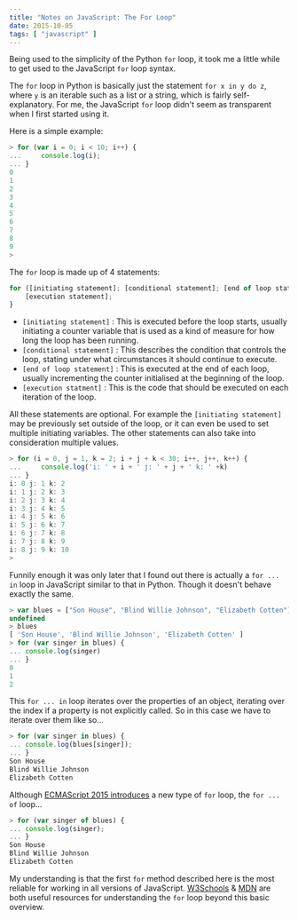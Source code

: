 ```yaml
---
title: "Notes on JavaScript: The For Loop"
date: 2015-10-05
tags: [ "javascript" ]
---
```


Being used to the simplicity of the Python `for` loop, it took me a little while to get used to the JavaScript `for` loop syntax.

The `for` loop in Python is basically just the statement `for x in y do z`, where `y` is an iterable such as a list or a string, which is fairly self-explanatory.  For me, the JavaScript `for` loop didn't seem as transparent when I first started using it.

Here is a simple example:

```javascript
> for (var i = 0; i < 10; i++) {
...     console.log(i);
... }
0
1
2
3
4
5
6
7
8
9
>
```

The `for` loop is made up of 4 statements:

```javascript
for ([initiating statement]; [conditional statement]; [end of loop statement]) {
    [execution statement];
}
```

- `[initiating statement]` : This is executed before the loop starts, usually initiating a counter variable that is used as a kind of measure for how long the loop has been running.
- `[conditional statement]` : This describes the condition that controls the loop, stating under what circumstances it should continue to execute.
- `[end of loop statement]` : This is executed at the end of each loop, usually incrementing the counter initialised at the beginning of the loop.
- `[execution statment]` : This is the code that should be executed on each iteration of the loop.

All these statements are optional.  For example the `[initiating statement]` may be previously set outside of the loop, or it can even be used to set multiple initiating variables. The other statements can also take into consideration multiple values.

```javascript
> for (i = 0, j = 1, k = 2; i + j + k < 30; i++, j++, k++) {
...     console.log('i: ' + i + ' j: ' + j + ' k: ' +k)
... }
i: 0 j: 1 k: 2
i: 1 j: 2 k: 3
i: 2 j: 3 k: 4
i: 3 j: 4 k: 5
i: 4 j: 5 k: 6
i: 5 j: 6 k: 7
i: 6 j: 7 k: 8
i: 7 j: 8 k: 9
i: 8 j: 9 k: 10
>
```

Funnily enough it was only later that I found out there is actually a `for ... in` loop in JavaScript similar to that in Python.  Though it doesn't behave exactly the same.

```javascript
> var blues = ["Son House", "Blind Willie Johnson", "Elizabeth Cotten"]
undefined
> blues
[ 'Son House', 'Blind Willie Johnson', 'Elizabeth Cotten' ]
> for (var singer in blues) {
... console.log(singer)
... }
0
1
2
```

This `for ... in` loop iterates over the properties of an object, iterating over the index if a property is not explicitly called.  So in this case we have to iterate over them like so...

```javascript
> for (var singer in blues) {
... console.log(blues[singer]);
... }
Son House
Blind Willie Johnson
Elizabeth Cotten
```

Although [ECMAScript 2015 introduces][ecma6] a new type of `for` loop, the `for ... of` loop...

```javascript
> for (var singer of blues) {
... console.log(singer);
... }
Son House
Blind Willie Johnson
Elizabeth Cotten
```

My understanding is that the first `for` method described here is the most reliable for working in all versions of JavaScript.  [W3Schools][w3s] & [MDN][mdn] are both useful resources for understanding the `for` loop beyond this basic overview.

[ecma6]: https://strongloop.com/strongblog/introduction-to-es6-iterators/
[w3s]: http://www.w3schools.com/js/js_loop_for.asp
[mdn]: https://developer.mozilla.org/en-US/docs/Web/JavaScript/Reference/Statements/for
